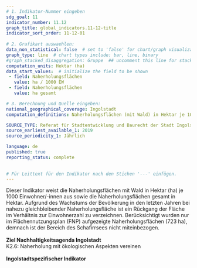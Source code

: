 ```yaml
---
# 1. Indikator-Nummer eingeben 
sdg_goal: 11 
indicator_number: 11.12
graph_title: global_indicators.11-12-title
indicator_sort_order: 11-12-01
 
# 2. Grafikart auswaehlen: 
data_non_statistical: false  # set to 'false' for chart/graph visualization 
graph_type: line  # chart types include: bar, line, binary 
#graph_stacked_disaggregation: Gruppe  ## uncomment this line for stacked bars. eplace 'Geschlecht' with the field of aggregation. 
computation_units: Hektar (ha)
data_start_values:  # initialize the field to be shown  
 - field: Naherholungsflächen 
   value: ha / 1000 EW 
 - field: Naherholungsflächen 
   value: ha gesamt

# 3. Berechnung und Quelle eingeben: 
national_geographical_coverage: Ingolstadt 
computation_definitions: Naherholungsflächen (mit Wald) in Hektar je 1000 Einwohner/-innen

SOURCE_TYPE: Referat für Stadtentwicklung und Baurecht der Stadt Ingolstadt  # data source  
source_earliest_available_1: 2019
source_periodicity_1: Jährlich

language: de   
published: true 
reporting_status: complete
 
 
# Für Leittext für den Indikator nach den Stichen '---' einfügen. 
---
```

Dieser Indikator weist die Naherholungsflächen mit Wald in Hektar (ha) je 1000 Einwohner/-innen aus sowie die Naherholungsflächen gesamt in Hektar. Aufgrund des Wachstums der Bevölkerung in den letzten Jahren bei nahezu gleichbleibender Naherholungsfläche ist ein Rückgang der Fläche im Verhältnis zur Einwohnerzahl zu verzeichnen. Berücksichtigt wurden nur im Flächennutzungsplan (FNP) aufgezeigte Naherholungsflächen (723 ha), demnach ist der Bereich des Schafirrsees nicht miteinbezogen.  <br>
<br>
<b>Ziel Nachhaltigkeitsagenda Ingolstadt</b><br>
K2.6: Naherholung mit ökologischen Aspekten vereinen<br>
<br>
<b>Ingolstadtspezifischer Indikator</b>
